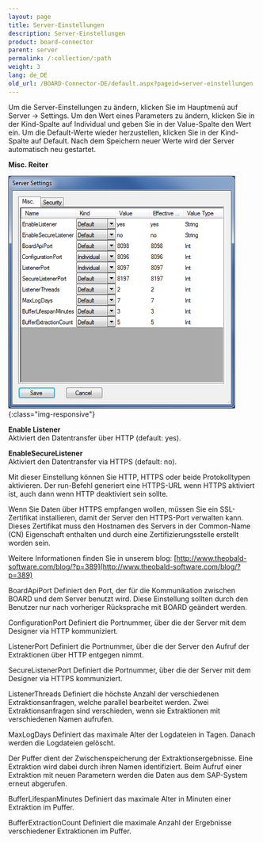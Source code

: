 ```yaml
---
layout: page
title: Server-Einstellungen
description: Server-Einstellungen
product: board-connector
parent: server
permalink: /:collection/:path
weight: 3
lang: de_DE
old_url: /BOARD-Connector-DE/default.aspx?pageid=server-einstellungen
---
```


Um die Server-Einstellungen zu ändern, klicken Sie im Hauptmenü auf Server -> Settings. Um den Wert eines Parameters zu ändern, klicken Sie in der Kind-Spalte auf Individual und geben Sie in der Value-Spalte den Wert ein. Um die Default-Werte wieder herzustellen, klicken Sie in der Kind-Spalte auf Default. Nach dem Speichern neuer Werte wird der Server automatisch neu gestartet. 

**Misc. Reiter** 

![ServerSettings](/img/content/ServerSettings.png){:class="img-responsive"}


**Enable Listener**<br>
Aktiviert den Datentransfer über HTTP (default: yes).

**EnableSecureListener**<br>
Aktiviert den Datentransfer via HTTPS (default: no).

Mit dieser Einstellung können Sie HTTP, HTTPS oder beide Protokolltypen aktivieren. Der run-Befehl generiert eine HTTPS-URL wenn HTTPS aktiviert ist, auch dann wenn HTTP deaktiviert sein sollte.

Wenn Sie Daten über HTTPS empfangen wollen, müssen Sie ein SSL-Zertifikat installieren, damit der Server den HTTPS-Port verwalten kann. Dieses Zertifikat muss den Hostnamen des Servers in der Common-Name (CN) Eigenschaft enthalten und durch eine Zertifizierungsstelle erstellt worden sein.

Weitere Informationen finden Sie in unserem blog: [http://www.theobald-software.com/blog/?p=389](http://www.theobald-software.com/blog/?p=389)

BoardApiPort
Definiert den Port, der für die Kommunikation zwischen BOARD und dem Server benutzt wird. Diese Einstellung sollten durch den Benutzer nur nach vorheriger Rücksprache mit BOARD geändert werden.

ConfigurationPort
Definiert die Portnummer, über die der Server mit dem Designer via HTTP kommuniziert.

ListenerPort
Definiert die Portnummer, über die der Server den Aufruf der Extraktionen über HTTP entgegen nimmt. 

SecureListenerPort
Definiert die Portnummer, über die der Server mit dem Designer via HTTPS kommuniziert.

ListenerThreads
Definiert die höchste Anzahl der verschiedenen Extraktionsanfragen, welche parallel bearbeitet werden. Zwei Extraktionsanfragen sind verschieden, wenn sie Extraktionen mit verschiedenen Namen aufrufen. 

MaxLogDays
Definiert das maximale Alter der Logdateien in Tagen. Danach werden die Logdateien gelöscht. 

Der Puffer dient der Zwischenspeicherung der Extraktionsergebnisse. Eine Extraktion wird dabei durch ihren Namen identifiziert. Beim Aufruf einer Extraktion mit neuen Parametern werden die Daten aus dem SAP-System erneut abgerufen.

BufferLifespanMinutes
Definiert das maximale Alter in Minuten einer Extraktion im Puffer.

BufferExtractionCount
Definiert die maximale Anzahl der Ergebnisse verschiedener Extraktionen im Puffer.